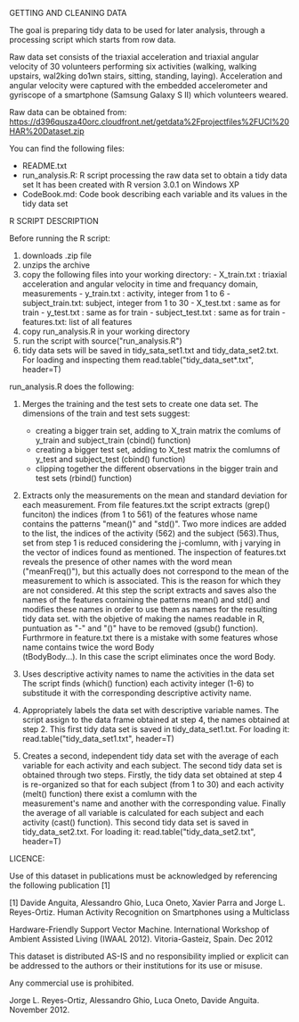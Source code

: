 GETTING AND CLEANING DATA

The goal is preparing tidy data to be used for later analysis, through 
a processing script which starts from row data.

Raw data set consists of the triaxial acceleration and triaxial angular velocity
of 30 volunteers performing six activities (walking, walking upstairs, wal2king do1wn stairs, 
sitting, standing, laying). Acceleration and angular velocity were captured with the embedded
accelerometer and gyriscope of a smartphone (Samsung Galaxy S II) which volunteers weared.

Raw data can be obtained from: 
https://d396qusza40orc.cloudfront.net/getdata%2Fprojectfiles%2FUCI%20HAR%20Dataset.zip 


You can find the following files:
- README.txt
- run_analysis.R: R script processing the raw data set to obtain a tidy data set
                  It has been created with R version 3.0.1 on  Windows XP
- CodeBook.md: Code book describing each variable and its values in the tidy data set








R SCRIPT DESCRIPTION

Before running the R script:
1.   downloads .zip file
2.   unzips the archive
3.   copy the following files into your working directory: 
          - X_train.txt : triaxial acceleration and angular velocity in time and frequancy domain, measurements
          - y_train.txt : activity, integer from 1 to 6
          - subject_train.txt: subject, integer from 1 to 30
          - X_test.txt : same as for train
          - y_test.txt  : same as for train
          - subject_test.txt : same as for train
          - features.txt: list of all features
4.   copy run_analysis.R in your working directory
5.   run the script with source("run_analysis.R")
6.   tidy data sets will be saved in tidy_sata_set1.txt and tidy_data_set2.txt.
     For loading and inspecting them read.table("tidy_data_set*.txt", header=T)

            
            
        
run_analysis.R does the following:

1. Merges the training and the test sets to create one data set.
   The dimensions of the train and test sets suggest:
     - creating a bigger train set, adding to X_train matrix the comlums of y_train and subject_train (cbind() function)
     - creating a bigger test set, adding to X_test matrix the comlumns of y_test and subject_test (cbind() function)
     - clipping together the different observations in the bigger train and test sets (rbind() function)


2. Extracts only the measurements on the mean and standard deviation for each measurement. 
   From file features.txt the script extracts (grep() funciton) the indices (from 1 to 561) of the features whose name 
   contains the patterns "mean()" and "std()". 
   Two more indices are added to the list, the indices of the activity (562) and the subject (563).Thus, set from step 1
   is reduced considering the j-comlumn, with j varying in the vector of indices found as mentioned.
   The inspection of features.txt reveals the presence of other names with the word mean ("meanFreq()"), but this 
   actually does not correspond to the mean of the measurement to which is associated. This is the reason for which they    are not considered.
   At this step the script extracts and saves also the names of the features containing the patterns mean() and std()
   and modifies these names in order to use them as names for the resulting tidy data set. with the objetive of making      the names readable in R, puntuation as "-" and "()" have to be removed (gsub() function).
   Furthrmore in feature.txt there is a mistake with some features whose name contains twice the word Body          
   (tBodyBody...). 
   In this case the script eliminates once the word Body.


3. Uses descriptive activity names to name the activities in the data set
   The script finds (which() function) each activity integer (1-6) to substitude it with the corresponding descriptive      activity name.


4. Appropriately labels the data set with descriptive variable names.
   The script assign to the data frame obtained at step 4, the names obtained at step 2.
   This first tidy data set is saved in tidy_data_set1.txt. 
   For loading it: read.table("tidy_data_set1.txt", header=T)

    
5. Creates a second, independent tidy data set with the average of each variable for each activity and each subject.
   The second tidy data set is obtained through two steps. Firstly, the tidy data set obtained at step 4 is re-organized 
   so that for each subject (from 1 to 30) and each activity (melt() function) there exist a comlumn with the     
   measurement's name and another with the corresponding value. Finally the average of all variable is 
   calculated for each subject and each activity (cast() function).
   This second tidy data set is saved in tidy_data_set2.txt. 
   For loading it: read.table("tidy_data_set2.txt", header=T)



LICENCE:

Use of this dataset in publications must be acknowledged by referencing the following publication [1] 

[1] Davide Anguita, Alessandro Ghio, Luca Oneto, Xavier Parra and Jorge L. Reyes-Ortiz. Human Activity Recognition on Smartphones using a Multiclass 

Hardware-Friendly Support Vector Machine. International Workshop of Ambient Assisted Living (IWAAL 2012). Vitoria-Gasteiz, Spain. Dec 2012

This dataset is distributed AS-IS and no responsibility implied or explicit can be addressed to the authors or their institutions for its use or misuse. 

Any commercial use is prohibited.

Jorge L. Reyes-Ortiz, Alessandro Ghio, Luca Oneto, Davide Anguita. November 2012.
     
